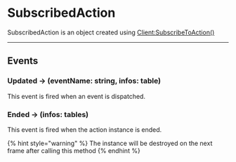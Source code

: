 # SubscribedAction

SubscribedAction is an object created using [Client:SubscribeToAction()](./#subscribetoaction-name-string-callback-function-subscribedaction)

***

## Events

### Updated -> (eventName: string, infos: table)

This event is fired when an event is dispatched.

### Ended -> (infos: tables)

This event is fired when the action instance is ended.

{% hint style="warning" %}
The instance will be destroyed on the next frame after calling this method
{% endhint %}

